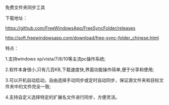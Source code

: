 免费文件夹同步工具

下载地址：

https://github.com/FreeWindowsApp/FreeSyncFolder/releases

http://soft.freewindowsapp.com/download/free-sync-folder_chinese.html



特点：

1.支持windows xp/vista/7/8/10等主流pc操作系统;

2.软件本身很小,只有几百KB,下载速度快,界面功能操作简单,便于分享和使用;

3.可以开机自动启动，自由选择手动同步或定时自动同步，保证源文件夹和目标文件夹中的文件完全一致;

4.支持自定义选择特定的扩展名文件进行同步，方便灵活。
